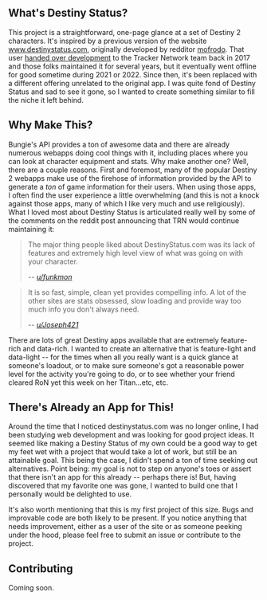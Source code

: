 ## What's Destiny Status?

This project is a straightforward, one-page glance at a set of Destiny 2 characters. It's inspired by a previous version of the website www.destinystatus.com, originally developed by redditor [mofrodo](https://www.reddit.com/user/mofrodo). That user [handed over development](https://www.reddit.com/r/DestinyTheGame/comments/3z5h4g/destinystatuscom_is_back_online_open_source/) to the Tracker Network team back in 2017 and those folks maintained it for several years, but it eventually went offline for good sometime during 2021 or 2022. Since then, it's been replaced with a different offering unrelated to the original app. I was quite fond of Destiny Status and sad to see it gone, so I wanted to create something similar to fill the niche it left behind.

## Why Make This?

Bungie's API provides a ton of awesome data and there are already numerous webapps doing cool things with it, including places where you can look at character equipment and stats. Why make another one? Well, there are a couple reasons. First and foremost, many of the popular Destiny 2 webapps make use of the firehose of information provided by the API to generate a _ton_ of game information for their users. When using those apps, I often find the user experience a little overwhelming (and this is not a knock against those apps, many of which I like very much and use religiously). What I loved most about Destiny Status is articulated really well by some of the comments on the reddit post announcing that TRN would continue maintaining it:

> The major thing people liked about DestinyStatus.com was its lack of features and extremely high level view of what was going on with your character.
>
> -- [<cite>u/funkmon</cite>](https://www.reddit.com/r/DestinyTheGame/comments/3z5h4g/destinystatuscom_is_back_online_open_source/cyjqhhc/)

> It is so fast, simple, clean yet provides compelling info. A lot of the other sites are stats obsessed, slow loading and provide way too much info you don't always need.
>
> -- [<cite>u/Joseph421</cite>](https://www.reddit.com/r/DestinyTheGame/comments/3z5h4g/destinystatuscom_is_back_online_open_source/cyjyahc/)

There are lots of great Destiny apps available that are extremely feature-rich and data-rich. I wanted to create an alternative that is feature-light and data-light -- for the times when all you really want is a quick glance at someone's loadout, or to make sure someone's got a reasonable power level for the activity you're going to do, or to see whether your friend cleared RoN yet this week on her Titan...etc, etc.

## There's Already an App for This!

Around the time that I noticed destinystatus.com was no longer online, I had been studying web development and was looking for good project ideas. It seemed like making a Destiny Status of my own could be a good way to get my feet wet with a project that would take a lot of work, but still be an attainable goal. This being the case, I didn't spend a ton of time seeking out alternatives. Point being: my goal is not to step on anyone's toes or assert that there isn't an app for this already -- perhaps there is! But, having discovered that my favorite one was gone, I wanted to build one that I personally would be delighted to use.

It's also worth mentioning that this is my first project of this size. Bugs and improvable code are both likely to be present. If you notice anything that needs improvement, either as a user of the site or as someone peeking under the hood, please feel free to submit an issue or contribute to the project.

## Contributing

Coming soon.

